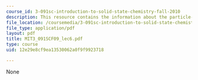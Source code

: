 ```yaml
---
course_id: 3-091sc-introduction-to-solid-state-chemistry-fall-2010
description: This resource contains the information about the particle-wave duality.
file_location: /coursemedia/3-091sc-introduction-to-solid-state-chemistry-fall-2010/12e29e8cf9ea13530062a0f9f9923718_MIT3_091SCF09_lec6.pdf
file_type: application/pdf
layout: pdf
title: MIT3_091SCF09_lec6.pdf
type: course
uid: 12e29e8cf9ea13530062a0f9f9923718

---
```

None